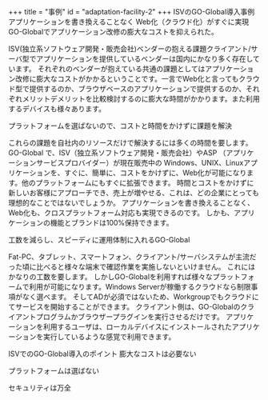 +++
title = "事例"
id = "adaptation-facility-2"
+++
ISVのGO-Global導入事例
アプリケーションを書き換えることなく
Web化（クラウド化）がすぐに実現
GO-Globalでアプリケーション改修の膨大なコストを抑えられた。

ISV(独立系ソフトウェア開発・販売会社)ベンダーの抱える課題クライアント/サーバ型でアプリケーションを提供しているベンダーは国内にかなり多く存在しています。 それぞれのベンダーが抱えている共通の課題としてはアプリケーション改修に膨大なコストがかかるということです。一言でWeb化と言ってもクラウド型で提供するのか、ブラウザベースのアプリケーションで提供するのか、それぞれメリットデメリットを比較検討するのに膨大な時間がかかります。また利用するデバイスも様々あります。

プラットフォームを選ばないので、コストと時間をかけずに課題を解決

これらの課題を自社内のリソースだけで解決するには多くの時間を要します。 GO-Global で、ISV（独立系ソフトウェア開発・販売会社）やASP （アプリケーションサービスプロバイダー）が現在販売中の Windows、UNIX、Linuxアプリケーションを、すぐに、簡単に、コストをかけずに、Web化が可能になります。他のプラットフォームにもすぐに拡張できます。 時間とコストをかけずに新しいお客様にアプローチでき、売上が増やせる、これは、どの企業にとっても理想的なことではないでしょうか。 アプリケーションを書き換えることなく、Web化も、クロスプラットフォーム対応も実現できるのです。 しかも、アプリケーションの機能とブランドは100%保持できます。

工数を減らし、スピーディに運用体制に入れるGO-Global

Fat-PC、タブレット、スマートフォン、クライアント/サーバシステムが主流だった頃に比べると様々な端末で確認作業を実施しないといけません。 これにはかなりの工数を要します。 しかしGO-Globalを利用すれば様々なプラットフォームで利用が可能になります。Windows Serverが稼働するクラウドなら制限事項がなく選べます。 そしてADが必須ではないため、Workgroupでもクラウドにてサービスを開始することができます。 クライアント側は、GO-Globalのクライアントプログラムかブラウザープラグインを実行させるだけです。 アプリケーションを利用するユーザは、ローカルデバイスにインストールされたアプリケーションを実行しているような感覚で利用できます。

ISVでのGO-Global導入のポイント
膨大なコストは必要ない

プラットフォームは選ばない

セキュリティは万全